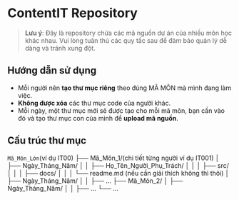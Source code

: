 # ContentIT Repository

> **Lưu ý**: Đây là repository chứa các mã nguồn dự án của nhiều môn học khác nhau. Vui lòng tuân thủ các quy tắc sau để đảm bảo quản lý dễ dàng và tránh xung đột.

## Hướng dẫn sử dụng

- Mỗi người nên **tạo thư mục riêng** theo đúng MÃ MÔN mà mình đang làm việc.
- **Không được xóa** các thư mục code của người khác.
- Mỗi ngày, một thư mục mới sẽ được tạo cho mỗi mã môn, bạn cần vào đó và tạo thư mục con của mình để **upload mã nguồn**.

## Cấu trúc thư mục

```Mã_Môn_Lớn```(ví dụ IT00)
├── Mã_Môn_1/(chi tiết từng người ví dụ IT001)
│   ├── Ngày_Tháng_Năm/
│   │   ├── Họ_Tên_Người_Phụ_Trách/
│   │   │   ├── src/
│   │   │   ├── docs/
│   │   │   └── readme.md (nếu cần giải thích không thì thôi)
│   ├── Ngày_Tháng_Năm/
│   │   ├── ...
├── Mã_Môn_2/
│   ├── Ngày_Tháng_Năm/
│   │   ├── ...
└── ...
